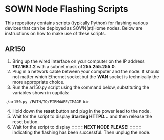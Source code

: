 # SOWN Node Flashing Scripts
This repository contains scripts (typically Python) for flashing various devices that can be deployed as SOWN(at)Home nodes.  Below are instructions on how to make use of these scripts.

## AR150
1. Bring up the wired interface on your computer on the IP address **192.168.1.2** with a subnet mask of **255.255.255.0**.
2. Plug in a network cable between your computer and the node.  It should not matter which Ethernet socket but the **WAN** socket is technically the more appropriate choice. 
3. Run the ar150.py script using the command below, substituting the variables shown in capitals:
```
./ar150.py /PATH/TO/FIRMWARE/IMAGE.bin
```
4. Hold down the **reset** button and plug in the power lead to the node.
5. Wait for the script to display **Starting HTTPD...** and then release the reset button.
6. Wait for the script to display **==== NEXT NODE PLEASE! ====** indicating the flashing has been successful. Then unplug the node. 
